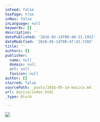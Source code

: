 ```yaml
---
inFeed: false
hasPage: true
inNav: false
inLanguage: null
keywords: []
description: ''
datePublished: '2016-05-14T08:48:31.295Z'
dateModified: '2016-05-14T08:47:42.720Z'
title: ''
authors: []
publisher:
  name: null
  domain: null
  url: null
  favicon: null
author: []
starred: false
sourcePath: _posts/2016-05-14-musica.md
url: musica/index.html
_type: Blurb

---
```

![](https://the-grid-user-content.s3-us-west-2.amazonaws.com/4aec2b77-4799-482e-be8f-42698060adb0.jpg)